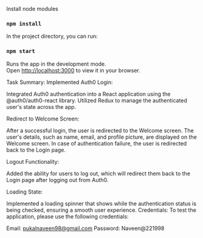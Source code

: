 Install node modules

### `npm install`

In the project directory, you can run:

### `npm start`

Runs the app in the development mode.\
Open [http://localhost:3000](http://localhost:3000) to view it in your browser.

Task Summary:
Implemented Auth0 Login:

​Integrated Auth0 authentication into a React application using the @auth0/auth0-react library.
Utilized Redux to manage the authenticated user's state across the app.

​Redirect to Welcome Screen:

After a successful login, the user is redirected to the Welcome screen.
The user's details, such as name, email, and profile picture, are displayed on the Welcome screen.
In case of authentication failure, the user is redirected back to the Login page.

​Logout Functionality:

Added the ability for users to log out, which will redirect them back to the Login page after logging out from Auth0.

​Loading State:

Implemented a loading spinner that shows while the authentication status is being checked, ensuring a smooth user experience.
​Credentials:
To test the application, please use the following credentials:

Email: ​pukalnaveen98@gmail.com
Password: ​​N​aveen@221998